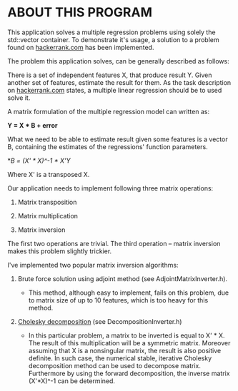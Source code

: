 # ABOUT THIS PROGRAM #

This application solves a multiple regression problems using solely the std::vector container. To demonstrate it's usage, a solution to a problem found on [hackerrank.com](https://www.hackerrank.com/challenges/predicting-house-prices) has been implemented.  

The problem this application solves, can be generally described as follows: 

There is a set of independent features X, that produce result Y. Given another set of features, estimate the result for them. 
As the task description on [hackerrank.com](https://www.hackerrank.com/challenges/predicting-house-prices) states, a multiple linear regression should be to used solve it. 

A matrix formulation of the multiple regression model can written as: 

**Y = X * B + error** 

What we need to be able to estimate result given some features is a vector B, containing the estimates of the regressions' function parameters.

**B = (X' * X)^-1 * X'*Y**

Where X' is a transposed X.

Our application needs to implement following three matrix operations:

1) Matrix transposition

2) Matrix multiplication

3) Matrix inversion

The first two operations are trivial. The third operation – matrix inversion makes this problem slightly trickier.

I've implemented two popular matrix inversion algorithms:

1) Brute force solution using adjoint method (see AdjointMatrixInverter.h).

   * This method, although easy to implement, fails on this problem, due to matrix size of up to 10 features, which is too heavy for this method.

2) [Cholesky decomposition](https://en.wikipedia.org/wiki/Cholesky_decomposition) (see DecompositionInverter.h)

   * In this particular problem, a matrix to be inverted is equal to X' * X. The result of this multiplication will be a symmetric matrix.  Moreover assuming that X is a nonsingular matrix, the result is also positive definite. In such case, the numerical stable, iterative Cholesky decomposition method can be used to decompose matrix. Furthermore by using the forward decomposition, the inverse matrix (X'*X)^-1 can be determined.
